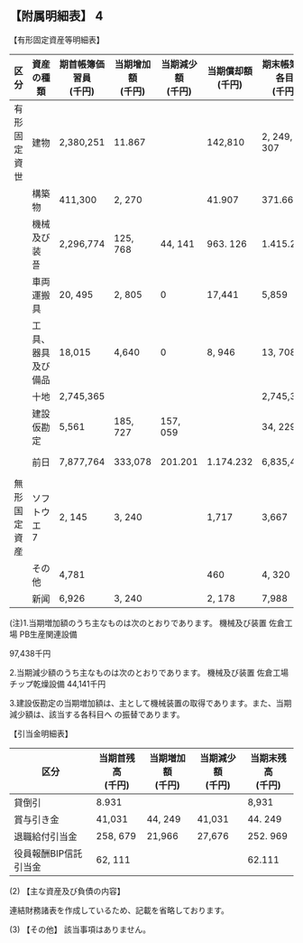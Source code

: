 ## 【附属明細表】 4

【有形固定資産等明細表】

| 区分         | 資産の種類         | 期首帳簿価<br>習員<br>(千円) | 当期增加額<br>(千円) | 当期減少額<br>(千円) | 当期償却額<br>(千円) | 期末帳簿価<br>各目<br>(千円) | 減価<br>償却累計額<br>(千円) | 当期末取得<br>泉価<br>(千円) |
|------------|---------------|---------------------|---------------|---------------|---------------|---------------------|---------------------|---------------------|
| 有形固定資<br>世 | 建物            | 2,380,251           | 11.867        |               | 142,810       | 2, 249, 307         | 2, 225, 808         | 4.475.116           |
|            | 構築物           | 411,300             | 2, 270        |               | 41.907        | 371.662             | 324, 559            | 696, 222            |
|            | 機械及び装<br>플    | 2,296,774           | 125, 768      | 44, 141       | 963. 126      | 1.415.274           | 14, 303, 308        | 15.718.583          |
|            | 車両運搬具         | 20, 495             | 2, 805        | 0             | 17,441        | 5,859               | 386,613             | 392, 473            |
|            | 工具、器具<br>及び備品 | 18,015              | 4,640         | 0             | 8, 946        | 13, 708             | 129.539             | 143, 248            |
|            | 十地            | 2,745,365           |               |               |               | 2,745,365           |                     | 2,745,365           |
|            | 建設仮勘定         | 5,561               | 185, 727      | 157, 059      |               | 34, 229             |                     | 34, 229             |
|            | 前日            | 7,877,764           | 333,078       | 201.201       | 1.174.232     | 6,835,408           | 17.369.829          | 24, 205, 238        |
| 無形国定資<br>産 | ソフトウエ<br>7    | 2, 145              | 3, 240        |               | 1,717         | 3,667               |                     |                     |
|            | その他           | 4,781               |               |               | 460           | 4, 320              |                     |                     |
|            | 新闻            | 6,926               | 3, 240        |               | 2, 178        | 7,988               |                     |                     |

(注)1.当期増加額のうち主なものは次のとおりであります。 機械及び装置 佐倉工場 PB生産関連設備

97,438千円

2.当期減少額のうち主なものは次のとおりであります。 機械及び装置 佐倉工場 チップ乾燥設備 44,141千円

3.建設仮勘定の当期増加額は、主として機械装置の取得であります。また、当期減少額は、該当する各科目へ の振替であります。

【引当金明細表】

| 区分           | 当期首残高<br>(千円) | 当期増加額<br>(千円) | 当期減少額<br>(千円) | 当期末残高<br>(千円) |
|--------------|---------------|---------------|---------------|---------------|
| 貸倒引          | 8.931         |               |               | 8,931         |
| 賞与引き金        | 41,031        | 44, 249       | 41,031        | 44. 249       |
| 退職給付引当金      | 258, 679      | 21,966        | 27,676        | 252. 969      |
| 役員報酬BIP信託引当金 | 62, 111       |               |               | 62.111        |

(2) 【主な資産及び負債の内容】

連結財務諸表を作成しているため、記載を省略しております。

(3) 【その他】 該当事項はありません。